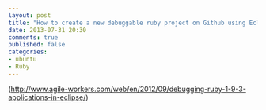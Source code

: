 ```yaml
---
layout: post
title: "How to create a new debuggable ruby project on Github using Eclipse"
date: 2013-07-31 20:30
comments: true
published: false
categories: 
- ubuntu
- Ruby
---
```

(http://www.agile-workers.com/web/en/2012/09/debugging-ruby-1-9-3-applications-in-eclipse/)
